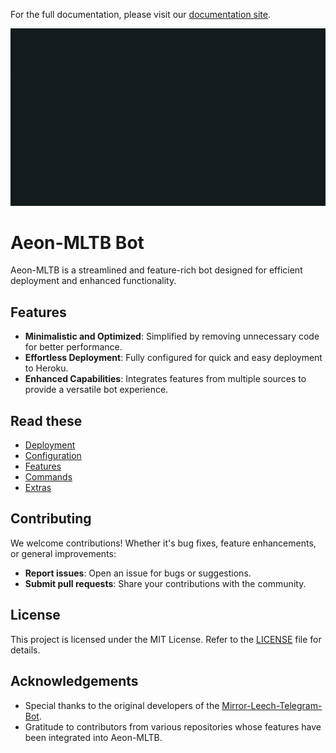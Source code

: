 For the full documentation, please visit our [documentation site](https://AeonOrg.github.io/Aeon-MLTB/).

![](https://github.com/5hojib/5hojib/raw/main/images/Aeon-MLTB.gif)


# Aeon-MLTB Bot

Aeon-MLTB is a streamlined and feature-rich bot designed for efficient deployment and enhanced functionality.


## Features

- **Minimalistic and Optimized**: Simplified by removing unnecessary code for better performance.
- **Effortless Deployment**: Fully configured for quick and easy deployment to Heroku.
- **Enhanced Capabilities**: Integrates features from multiple sources to provide a versatile bot experience.


## Read these

- [Deployment](https://github.com/AeonOrg/Aeon-MLTB/blob/main/docs/DEPLOYMENT.md)
- [Configuration](https://github.com/AeonOrg/Aeon-MLTB/blob/main/docs/CONFIGURATIONS.md)
- [Features](https://github.com/AeonOrg/Aeon-MLTB/blob/main/docs/FEATURES.md)
- [Commands](https://github.com/AeonOrg/Aeon-MLTB/blob/main/docs/COMMANDS.md)
- [Extras](https://github.com/AeonOrg/Aeon-MLTB/blob/main/docs/EXTRAS.md)


## Contributing

We welcome contributions! Whether it's bug fixes, feature enhancements, or general improvements:
- **Report issues**: Open an issue for bugs or suggestions.
- **Submit pull requests**: Share your contributions with the community.


## License

This project is licensed under the MIT License. Refer to the [LICENSE](LICENSE) file for details.


## Acknowledgements

- Special thanks to the original developers of the [Mirror-Leech-Telegram-Bot](https://github.com/anasty17/mirror-leech-telegram-bot).
- Gratitude to contributors from various repositories whose features have been integrated into Aeon-MLTB.
